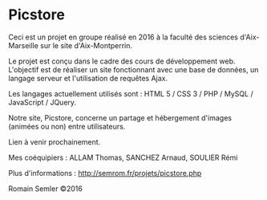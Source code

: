 # Picstore
Ceci est un projet en groupe réalisé en 2016 à la faculté des sciences d'Aix-Marseille sur le site d'Aix-Montperrin.

Le projet est conçu dans le cadre des cours de développement web. L'objectif est de réaliser un site fonctionnant avec une base de données, un langage serveur et l'utilisation de requêtes Ajax.

Les langages actuellement utilisés sont : HTML 5 / CSS 3 / PHP / MySQL / JavaScript / JQuery.

Notre site, Picstore, concerne un partage et hébergement d'images (animées ou non) entre utilisateurs. 

Lien à venir prochainement.

Mes coéquipiers : ALLAM Thomas, SANCHEZ Arnaud, SOULIER Rémi

Plus d'informations : http://semrom.fr/projets/picstore.php

Romain Semler ©2016
